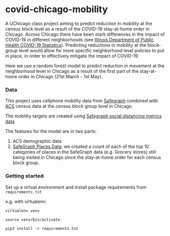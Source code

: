 # covid-chicago-mobility

A UChicago class project aiming to predict reduction in mobility at the census block level as a result of the COVID-19 stay-at-home order in Chicago. Across Chicago there have been stark differences in the impact of COVID-19 in different neighborhoods (see [Illinois Department of Public Health COVID-19 Statistics](https://www.dph.illinois.gov/covid19/covid19-statistics)).
Predicting reductions in mobility at the block-group level would allow for more specific neighborhood level policies to put in place, in order to effectively mitigate the impact of COVID-19. 

Here we use a random forest model to predict reduction in movement at the neighborhood level in Chicago as a result of the first part of the stay-at-home order in Chicago (21st March - 1st May). 

### Data

This project uses cellphone mobility data from [Safegraph](https://docs.safegraph.com) combined with [ACS](https://www.census.gov/programs-surveys/acs) census data at the census block group level in Chicago.

The mobility targets are created using [Safegraph social distancing metrics data](https://docs.safegraph.com/docs/social-distancing-metrics)

The features for the model are in two parts:
1. ACS demographic data
2. [SafeGraph Places Data](https://docs.safegraph.com/docs/places-schema): we created a count of each of the top 10 categories of places in the SafeGraph data (e.g. Grocery stores) still being visited in Chicago since the stay-at-home order for each census block group.

### Getting started

Set up a virtual environment and install package requirements from  `requirements.txt`

e.g. with virtualenv:

`virtualenv venv` 

`source venv/bin/activate`

`pip3 install -r requirements.txt`

